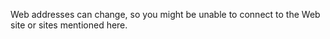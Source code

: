 <Token xmlns:xlink="http://www.w3.org/1999/xlink"><legacyLink xmlns:xlink="http://www.w3.org/1999/xlink" xlink:href="fcfb3f7d-b209-4bb8-a1ca-f5259b6d5719" xmlns="http://ddue.schemas.microsoft.com/authoring/2003/5">Web addresses can change, so you might be unable to connect to the Web site or sites mentioned here.</legacyLink></Token>
